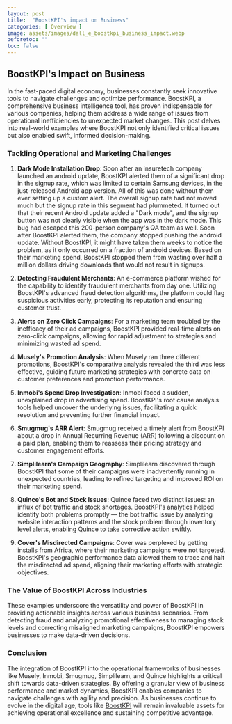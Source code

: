 ```yaml
---
layout: post
title:  "BoostKPI's impact on Business"
categories: [ Overview ]
image: assets/images/dall_e_boostkpi_business_impact.webp
beforetoc: ""
toc: false
---
```


## BoostKPI's Impact on Business

In the fast-paced digital economy, businesses constantly seek innovative tools to navigate challenges and optimize performance. BoostKPI, a comprehensive business intelligence tool, has proven indispensable for various companies, helping them address a wide range of issues from operational inefficiencies to unexpected market changes. This post delves into real-world examples where BoostKPI not only identified critical issues but also enabled swift, informed decision-making.

### Tackling Operational and Marketing Challenges

1. **Dark Mode Installation Drop**: Soon after an insuretech company launched an android update, BoostKPI alerted them of a significant drop in the signup rate, which was limited to certain Samsung devices, in the just-released Android app version. All of this was done without them ever setting up a custom alert. The overall signup rate had not moved much but the signup rate in this segment had plummeted. It turned out that their recent Android update added a "Dark mode", and the signup button was not clearly visible when the app was in the dark mode. This bug had escaped this 200-person company's QA team as well.
Soon after BoostKPI alerted them, the company stopped pushing the android update. Without BoostKPI, it might have taken them weeks to notice the problem, as it only occurred on a fraction of android devices. Based on their marketing spend, BoostKPI stopped them from wasting over half a million dollars driving downloads that would not result in signups.

2. **Detecting Fraudulent Merchants**: An e-commerce platform wished for the capability to identify fraudulent merchants from day one. Utilizing BoostKPI's advanced fraud detection algorithms, the platform could flag suspicious activities early, protecting its reputation and ensuring customer trust.

3. **Alerts on Zero Click Campaigns**: For a marketing team troubled by the inefficacy of their ad campaigns, BoostKPI provided real-time alerts on zero-click campaigns, allowing for rapid adjustment to strategies and minimizing wasted ad spend.

4. **Musely's Promotion Analysis**: When Musely ran three different promotions, BoostKPI's comparative analysis revealed the third was less effective, guiding future marketing strategies with concrete data on customer preferences and promotion performance.

5. **Inmobi's Spend Drop Investigation**: Inmobi faced a sudden, unexplained drop in advertising spend. BoostKPI's root cause analysis tools helped uncover the underlying issues, facilitating a quick resolution and preventing further financial impact.

6. **Smugmug's ARR Alert**: Smugmug received a timely alert from BoostKPI about a drop in Annual Recurring Revenue (ARR) following a discount on a paid plan, enabling them to reassess their pricing strategy and customer engagement efforts.

7. **Simplilearn's Campaign Geography**: Simplilearn discovered through BoostKPI that some of their campaigns were inadvertently running in unexpected countries, leading to refined targeting and improved ROI on their marketing spend.

8. **Quince's Bot and Stock Issues**: Quince faced two distinct issues: an influx of bot traffic and stock shortages. BoostKPI's analytics helped identify both problems promptly — the bot traffic issue by analyzing website interaction patterns and the stock problem through inventory level alerts, enabling Quince to take corrective action swiftly.

9. **Cover's Misdirected Campaigns**: Cover was perplexed by getting installs from Africa, where their marketing campaigns were not targeted. BoostKPI's geographic performance data allowed them to trace and halt the misdirected ad spend, aligning their marketing efforts with strategic objectives.

### The Value of BoostKPI Across Industries

These examples underscore the versatility and power of BoostKPI in providing actionable insights across various business scenarios. From detecting fraud and analyzing promotional effectiveness to managing stock levels and correcting misaligned marketing campaigns, BoostKPI empowers businesses to make data-driven decisions.

### Conclusion

The integration of BoostKPI into the operational frameworks of businesses like Musely, Inmobi, Smugmug, Simplilearn, and Quince highlights a critical shift towards data-driven strategies. By offering a granular view of business performance and market dynamics, BoostKPI enables companies to navigate challenges with agility and precision. As businesses continue to evolve in the digital age, tools like [BoostKPI](https://boostkpi.com) will remain invaluable assets for achieving operational excellence and sustaining competitive advantage.
